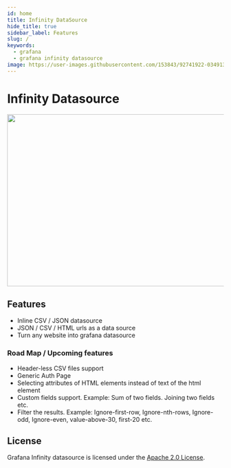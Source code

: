 ```yaml
---
id: home
title: Infinity DataSource
hide_title: true
sidebar_label: Features
slug: /
keywords:
  - grafana
  - grafana infinity datasource
image: https://user-images.githubusercontent.com/153843/92741922-03491380-f377-11ea-9c31-9a744afd3388.png
---
```


# Infinity Datasource

<p align="center">
  <img align="center" src="https://user-images.githubusercontent.com/153843/92741922-03491380-f377-11ea-9c31-9a744afd3388.png" width="800" height="400"/>
</p>

## Features

* Inline CSV / JSON datasource
* JSON / CSV / HTML urls as a data source
* Turn any website into grafana datasource

### Road Map / Upcoming features

* Header-less CSV files support
* Generic Auth Page
* Selecting attributes of HTML elements instead of text of the html element
* Custom fields support. Example: Sum of two fields. Joining two fields etc.
* Filter the results. Example: Ignore-first-row, Ignore-nth-rows, Ignore-odd, Ignore-even, value-above-30, first-20 etc.

## License

Grafana Infinity datasource is licensed under the [Apache 2.0 License](https://github.com/yesoreyeram/grafana-infinity-datasource/blob/master/LICENSE).
